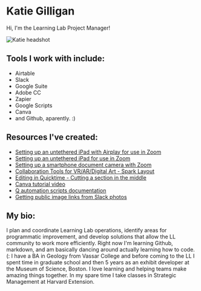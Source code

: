 # Katie Gilligan

Hi, I'm the Learning Lab Project Manager!

![Katie headshot](https://ll-show.s3.amazonaws.com/public/photos/people/kg/IMG_5067.jpg)

## Tools I work with include:
- Airtable
- Slack
- Google Suite
- Adobe CC
- Zapier
- Google Scripts
- Canva
- and Github, aparently. :)

## Resources I've created:
- [Setting up an untethered iPad with Airplay for use in Zoom](https://docs.google.com/document/d/1Xk9LV1uIaKUXYYiAcBHZQbDS29hYelOhqdLFRQdrfZY/edit#heading=h.dcmwnuwo1gi)
- [Setting up an untethered iPad for use in Zoom](https://docs.google.com/document/d/12PBDQaSmrXHXUIAocCpXZTc_vTWKb72my1_fyhccbDg/edit#heading=h.dcmwnuwo1gi)
- [Setting up a smartphone document camera with Zoom](https://docs.google.com/document/d/1ScF3v3zmZnVocmhRttwJv0L-ZrK1Pp_0n4IzL3yX_sM/edit#heading=h.rbe94kmg7bvf)
- [Collaboration Tools for VR/AR/Digital Art - Spark Layout](https://spark.adobe.com/page/oxVUANHkqh1cz/)
- [Editing in Quicktime - Cutting a section in the middle](https://youtu.be/_1wm4khPOQI)
- [Canva tutorial video](https://youtu.be/TsNkEN0rgC4)
- [Q automation scripts documentation](https://github.com/learninglab-dev/ll-apps-scripts/blob/master/q-cert-instructions.md)
- [Getting public image links from Slack photos](https://docs.google.com/document/d/1SCEWR6ZeTdqbSpUS7koCRuaHkzip7InFxn7ViRiCO2M/edit?usp=sharing)

## My bio:
I plan and coordinate Learning Lab operations, identify areas for programmatic improvement, and develop solutions that allow the LL community to work more efficiently. Right now I'm learning Github, markdown, and am basically dancing around actually learning how to code. (:
I have a BA in Geology from Vassar College and before coming to the LL I spent time in graduate school and then 5 years as an exhibit developer at the Museum of Science, Boston. I love learning and helping teams make amazing things together.
In my spare time I take classes in Strategic Management at Harvard Extension. 
